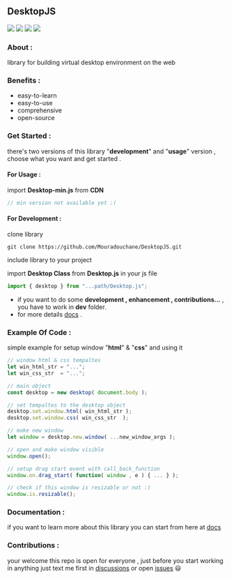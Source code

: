 ## DesktopJS 

[![](https://img.shields.io/github/issues/Mouradouchane/DesktopJS)](#)
[![](https://img.shields.io/github/license/Mouradouchane/DesktopJS)](#)
[![](https://img.shields.io/badge/status-not%20stable-orange)](#)
[![](https://img.shields.io/badge/version-1-red)](#)


### About :

library for building virtual desktop environment on the web

### Benefits :
* easy-to-learn
* easy-to-use
* comprehensive
* open-source 

### Get Started :

there's two versions of this library "__development__" and "__usage__" version , choose what you want and get started .

#### __For Usage__ :

import __Desktop-min.js__ from __CDN__
```js
// min version not available yet :(
```

#### __For Development__ :

clone library

```
git clone https://github.com/Mouradouchane/DesktopJS.git
```

include library to your project 

import __Desktop Class__ from __Desktop.js__ in your js file
```js
import { desktop } from "...path/Desktop.js";
``` 

- if you want to do some **development , enhancement , contributions...** , you have to work in __dev__ folder.
- for more details [docs](../../wiki) .


### Example Of Code :
simple example for setup window "__html__" & "__css__" and using it
```js
// window html & css tempaltes
let win_html_str = "...";
let win_css_str  = "...";

// main object
const desktop = new desktop( document.body );

// set tempaltes to the desktop object
desktop.set.window.html( win_html_str );
desktop.set.window.css( win_css_str  );

// make new window
let window = desktop.new.window( ...new_window_args );

// open and make window visible
window.open();

// setup drag start event with call_back_function 
window.on.drag_start( function( window , e ) { ... } );

// check if this window is resizable or not :)
window.is.resizable();

``` 

### Documentation :
if you want to learn more about this library you can start from here at [docs](../../wiki)

### Contributions :
your welcome this repo is open for everyone , just before you start working in anything just text me first in [discussions](../../discussions) or open [issues](../../issues) 😃

